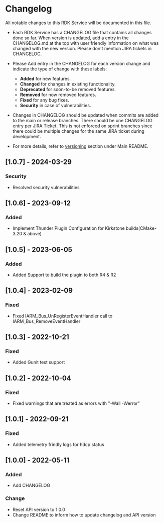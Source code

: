 # Changelog

All notable changes to this RDK Service will be documented in this file.

* Each RDK Service has a CHANGELOG file that contains all changes done so far. When version is updated, add a entry in the CHANGELOG.md at the top with user friendly information on what was changed with the new version. Please don't mention JIRA tickets in CHANGELOG. 

* Please Add entry in the CHANGELOG for each version change and indicate the type of change with these labels:
    * **Added** for new features.
    * **Changed** for changes in existing functionality.
    * **Deprecated** for soon-to-be removed features.
    * **Removed** for now removed features.
    * **Fixed** for any bug fixes.
    * **Security** in case of vulnerabilities.

* Changes in CHANGELOG should be updated when commits are added to the main or release branches. There should be one CHANGELOG entry per JIRA Ticket. This is not enforced on sprint branches since there could be multiple changes for the same JIRA ticket during development. 

* For more details, refer to [versioning](https://github.com/rdkcentral/rdkservices#versioning) section under Main README.

## [1.0.7] - 2024-03-29
### Security
- Resolved security vulnerabilities

## [1.0.6] - 2023-09-12
### Added
- Implement Thunder Plugin Configuration for Kirkstone builds(CMake-3.20 & above)

## [1.0.5] - 2023-06-05
### Added 
- Added Support to build the plugin to both R4 & R2

## [1.0.4] - 2023-02-09
### Fixed
- Fixed IARM_Bus_UnRegisterEventHandler  call to IARM_Bus_RemoveEventHandler

## [1.0.3] - 2022-10-21
### Fixed
- Added Gunit test support

## [1.0.2] - 2022-10-04
### Fixed
- Fixed warnings that are treated as errors with "-Wall -Werror"

## [1.0.1] - 2022-09-21
### Fixed
- Added telemetry frindly logs for hdcp status

## [1.0.0] - 2022-05-11
### Added
- Add CHANGELOG

### Change
- Reset API version to 1.0.0
- Change README to inform how to update changelog and API version

